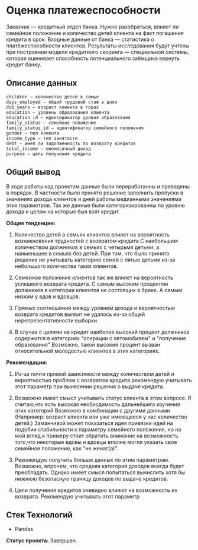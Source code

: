 # Оценка платежеспособности

Заказчик — кредитный отдел банка. Нужно разобраться, влияет ли семейное положение и количество детей клиента на факт погашения кредита в срок. Входные данные от банка — статистика о платёжеспособности клиентов.
Результаты исследования будут учтены при построении модели кредитного скоринга — специальной системы, которая оценивает способность потенциального заёмщика вернуть кредит банку.

## Описание данных

    children — количество детей в семье
    days_employed — общий трудовой стаж в днях
    dob_years — возраст клиента в годах
    education — уровень образования клиента
    education_id — идентификатор уровня образования
    family_status — семейное положение
    family_status_id — идентификатор семейного положения
    gender — пол клиента
    income_type — тип занятости
    debt — имел ли задолженность по возврату кредитов
    total_income — ежемесячный доход
    purpose — цель получения кредита

## Общий вывод

В ходе работы над проектом данные были переработанны и преведены в порядок. В частности было принято решение заполнить пропуски в значениях дохода клиентов и дней работы медианными значениями этих параметров. Так же данные были категоризированны по уровню дохода и целям на которые был взят кредит.

**Общие тенденции:**

1. Количество детей в семьях клиентов влияет на вероятность возникновения трудностей с возвратом кредита С наибольшим количеством должников в семьях с четырьмя детьми, а наименьшее в семьях без детей. При том, что было принято решение не учитывать категорию семей с пятью детьми из-за небольшого количества таких клиентов.

2. Семейное положение клиентов так же влияет на вероятность успешеого возврата кредита. С самым высоким процентом должников в категории клиентов не состоящих в браке. А самым низким у вдов и вдовцов. 

3. Прямых соотношений между уровнем дохода и вероятностью возврата кредитов выявит не удалось из-за общей нерепрезентативности выборки.

4. В случае с целями на кредит наиболее высокий процент должников содержится в категориях "операции с автомобилем" и "получение образования" Возможно, такой высокий процент вызван относительной молодостью клиентов в этих категориях. 

**Рекомендации:**

1. Из-за почти прямой зависимости между количеством детей и вероятностью проблем с возвратом кредита рекомендую учитывать этот параметр при вынесении решения о выдаче кредита.

2. Возможно имеет смысл учитывать статус клиента в этом вопросе. Я считаю,что есть высокая необходимость дальнейшего изучения этих категорий Возможно в комбинации с другими данными (Например: возраст клиента или уже имеющееся у нас количество детей.) Заманчивой может показаться идея привязки идей на подобии стабильности к параметру семейного положения, но на мой вгляд к примеру стоит обратить внимание на возможность того,что некоторые вдовы и вдовцы вполне могли указать свое семейное положение, как "не женат(а)".

3. Рекомендую получить больше данных по этим параметрам. Возможно, впрочем, что средняя категория доходов всегда будет преобладать. Однако имеет смысл попытаться вычислить хотя бы нижнюю безопасную границу доходов по выдаче кредитов.

4. Цели получения кредитов очевидно влияют на возможность их возврата. Рекомендую учитывать этот параметр

## Стек Технологий

- Pandas

**Статус проекта:**  Завершен.
